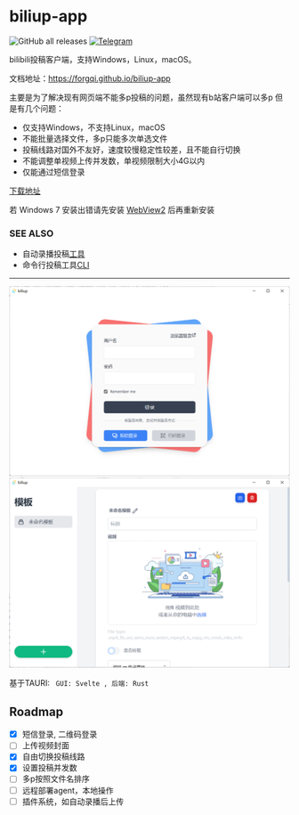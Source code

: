 # biliup-app
![GitHub all releases](https://img.shields.io/github/downloads/forgqi/Caution/total)
[![Telegram](https://img.shields.io/badge/Telegram-Group-blue.svg?logo=telegram)](https://t.me/+IkpIABHqy6U0ZTQ5)

bilibili投稿客户端，支持Windows，Linux，macOS。

文档地址：<https://forgqi.github.io/biliup-app>

主要是为了解决现有网页端不能多p投稿的问题，虽然现有b站客户端可以多p
但是有几个问题：
* 仅支持Windows，不支持Linux，macOS
* 不能批量选择文件，多p只能多次单选文件
* 投稿线路对国外不友好，速度较慢稳定性较差，且不能自行切换
* 不能调整单视频上传并发数，单视频限制大小4G以内
* 仅能通过短信登录

[下载地址](https://github.com/ForgQi/Caution/releases)

若 Windows 7 安装出错请先安装 [WebView2](https://developer.microsoft.com/zh-cn/microsoft-edge/webview2/#download-section)
后再重新安装
### SEE ALSO

* 自动录播投稿[工具](https://github.com/ForgQi/biliup)
* 命令行投稿工具[CLI](https://github.com/ForgQi/biliup-rs)
---
![login](.github/resource/login.png)
![main](.github/resource/main.png)

基于TAURI: ` GUI: Svelte , 后端: Rust`
## Roadmap
- [x] 短信登录, 二维码登录
- [ ] 上传视频封面
- [x] 自由切换投稿线路
- [x] 设置投稿并发数
- [ ] 多p按照文件名排序
- [ ] 远程部署agent，本地操作
- [ ] 插件系统，如自动录播后上传
